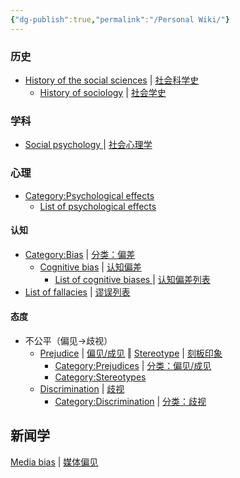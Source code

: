 ```yaml
---
{"dg-publish":true,"permalink":"/Personal Wiki/"}
---
```


### 历史
- [History of the social sciences](https://en.wikipedia.org/wiki/History_of_the_social_sciences) | [社会科学史](https://zh.wikipedia.org/wiki/%E7%A4%BE%E4%BC%9A%E7%A7%91%E5%AD%A6%E5%8F%B2)
	- [History of sociology](https://en.wikipedia.org/wiki/History_of_sociology) | [社会学史](https://zh.wikipedia.org/wiki/%E7%A4%BE%E6%9C%83%E5%AD%B8%E5%8F%B2)

### 学科
-  [Social psychology ](https://en.wikipedia.org/wiki/Social_psychology#) |  [社会心理学 ](https://zh.wikipedia.org/zh-hans/%E7%A4%BE%E4%BC%9A%E5%BF%83%E7%90%86%E5%AD%A6)
  
### 心理
- [Category:Psychological effects ](https://en.wikipedia.org/wiki/Category:Psychological_effects)
	- [List of psychological effects](https://en.wikipedia.org/wiki/List_of_psychological_effects)

#### 认知
-  [Category:Bias](https://en.wikipedia.org/wiki/Category:Bias) | [分类：偏差 ](https://zh.wikipedia.org/wiki/Category:%E5%81%8F%E5%B7%AE)
	- [Cognitive bias](https://en.wikipedia.org/wiki/Cognitive_bias#External_links) |  [认知偏差](https://zh.wikipedia.org/wiki/%E8%AA%8D%E7%9F%A5%E5%81%8F%E8%AA%A4)
		- [List of cognitive biases ](https://en.wikipedia.org/wiki/List_of_cognitive_biases) |  [认知偏差列表 ](https://zh.wikipedia.org/wiki/%E8%AA%8D%E7%9F%A5%E5%81%8F%E8%AA%A4%E5%88%97%E8%A1%A8)
- [List of fallacies](https://en.wikipedia.org/wiki/List_of_fallacies#Informal_fallacies) | [谬误列表](https://zh.wikipedia.org/wiki/%E8%AC%AC%E8%AA%A4%E5%88%97%E8%A1%A8)

#### 态度
- 不公平（偏见→歧视）
	- [Prejudice](https://en.wikipedia.org/wiki/Prejudice) | [偏见/成见](https://zh.wikipedia.org/wiki/%E5%81%8F%E8%A6%8B) ‖ [Stereotype](https://en.wikipedia.org/wiki/Stereotype) | [刻板印象](https://zh.wikipedia.org/wiki/%E5%88%BB%E6%9D%BF%E5%8D%B0%E8%B1%A1)
		- [Category:Prejudices](https://en.wikipedia.org/wiki/Category:Prejudices) | [分类：偏见/成见](https://zh.wikipedia.org/wiki/Category:%E5%81%8F%E8%A7%81)
		-  [Category:Stereotypes](https://en.wikipedia.org/wiki/Category:Stereotypes)
	- [Discrimination](https://en.wikipedia.org/wiki/Discrimination) | [歧视](https://zh.wikipedia.org/wiki/%E6%AD%A7%E8%A6%96)
		- [Category:Discrimination](https://en.wikipedia.org/wiki/Category:Discrimination) | [分类：歧视 ](https://zh.wikipedia.org/wiki/Category:%E6%AD%A7%E8%A6%96)


## 新闻学
[Media bias](https://en.wikipedia.org/wiki/Media_bias) | [媒体偏见](https://zh.wikipedia.org/wiki/%E5%AA%92%E9%AB%94%E5%81%8F%E8%A6%8B)



